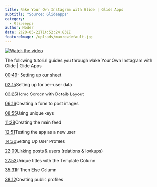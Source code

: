```yaml
---
title: Make Your Own Instagram with Glide | Glide Apps
subtitle: "Source: Glideapps"
category:
  - Glideapps
author: Noder
date: 2020-05-22T14:52:24.832Z
featureImage: /uploads/maxresdefault.jpg
---
```


[![Watch the video](https://i.postimg.cc/YSCg4QTS/Start-tutorial.png)](https://www.youtube.com/embed/B8ivh42ZqVA)


The following tutorial guides you through Make Your Own Instagram with Glide | Glide Apps

[00:49](https://www.youtube.com/watch?v=B8ivh42ZqVA&t=49s)- Setting up our sheet

[02:15](https://www.youtube.com/watch?v=B8ivh42ZqVA&t=135s)Setting up for per-user data

[03:25](https://www.youtube.com/watch?v=B8ivh42ZqVA&t=205s)Home Screen with Details Layout

[06:16](https://www.youtube.com/watch?v=B8ivh42ZqVA&t=376s)Creating a form to post images

[08:55](https://www.youtube.com/watch?v=B8ivh42ZqVA&t=535s)Using unique keys

[11:28](https://www.youtube.com/watch?v=B8ivh42ZqVA&t=688s)Creating the main feed

[12:51](https://www.youtube.com/watch?v=B8ivh42ZqVA&t=771s)Testing the app as a new user

[14:30](https://www.youtube.com/watch?v=B8ivh42ZqVA&t=870s)Setting Up User Profiles

[22:09](https://www.youtube.com/watch?v=B8ivh42ZqVA&t=1329s)Linking posts & users (relations & lookups)

[27:53](https://www.youtube.com/watch?v=B8ivh42ZqVA&t=1673s)Unique titles with the Template Column[](https://www.youtube.com/watch?v=B8ivh42ZqVA&t=2131s)

[35:31](https://www.youtube.com/watch?v=B8ivh42ZqVA&t=2131s)If Then Else Column

[38:12](https://www.youtube.com/watch?v=B8ivh42ZqVA&t=2292s)Creating public profiles
